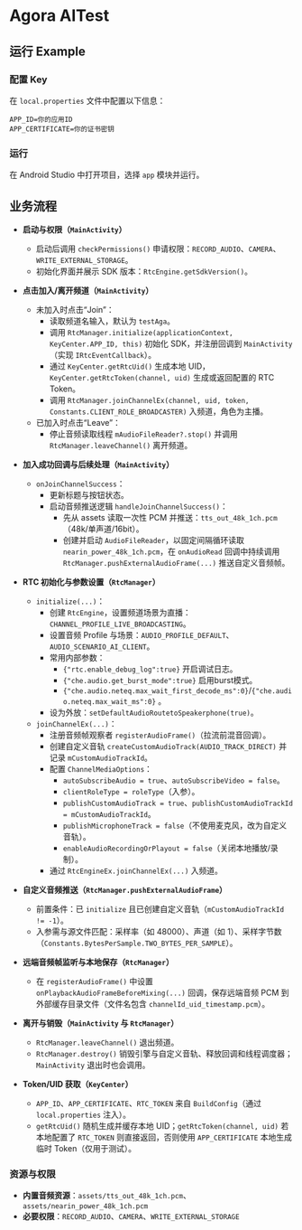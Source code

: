 # Agora AITest

## 运行 Example

### 配置 Key

在 `local.properties` 文件中配置以下信息：

```properties
APP_ID=你的应用ID
APP_CERTIFICATE=你的证书密钥
```

### 运行

在 Android Studio 中打开项目，选择 `app` 模块并运行。

## 业务流程

- **启动与权限（`MainActivity`）**
  - 启动后调用 `checkPermissions()` 申请权限：`RECORD_AUDIO`、`CAMERA`、`WRITE_EXTERNAL_STORAGE`。
  - 初始化界面并展示 SDK 版本：`RtcEngine.getSdkVersion()`。

- **点击加入/离开频道（`MainActivity`）**
  - 未加入时点击“Join”：
    - 读取频道名输入，默认为 `testAga`。
    - 调用 `RtcManager.initialize(applicationContext, KeyCenter.APP_ID, this)` 初始化 SDK，并注册回调到 `MainActivity`（实现 `IRtcEventCallback`）。
    - 通过 `KeyCenter.getRtcUid()` 生成本地 UID，`KeyCenter.getRtcToken(channel, uid)` 生成或返回配置的 RTC Token。
    - 调用 `RtcManager.joinChannelEx(channel, uid, token, Constants.CLIENT_ROLE_BROADCASTER)` 入频道，角色为主播。
  - 已加入时点击“Leave”：
    - 停止音频读取线程 `mAudioFileReader?.stop()` 并调用 `RtcManager.leaveChannel()` 离开频道。

- **加入成功回调与后续处理（`MainActivity`）**
  - `onJoinChannelSuccess`：
    - 更新标题与按钮状态。
    - 启动音频推送逻辑 `handleJoinChannelSuccess()`：
      - 先从 assets 读取一次性 PCM 并推送：`tts_out_48k_1ch.pcm`（48k/单声道/16bit）。
      - 创建并启动 `AudioFileReader`，以固定间隔循环读取 `nearin_power_48k_1ch.pcm`，在 `onAudioRead` 回调中持续调用 `RtcManager.pushExternalAudioFrame(...)` 推送自定义音频帧。

- **RTC 初始化与参数设置（`RtcManager`）**
  - `initialize(...)`：
    - 创建 `RtcEngine`，设置频道场景为直播：`CHANNEL_PROFILE_LIVE_BROADCASTING`。
    - 设置音频 Profile 与场景：`AUDIO_PROFILE_DEFAULT`、`AUDIO_SCENARIO_AI_CLIENT`。
    - 常用内部参数：
      - `{"rtc.enable_debug_log":true}` 开启调试日志。
      - `{"che.audio.get_burst_mode":true}` 启用burst模式。
      - `{"che.audio.neteq.max_wait_first_decode_ms":0}`/`{"che.audio.neteq.max_wait_ms":0}` 。
    - 设为外放：`setDefaultAudioRoutetoSpeakerphone(true)`。
  - `joinChannelEx(...)`：
    - 注册音频帧观察者 `registerAudioFrame()`（拉流前混音回调）。
    - 创建自定义音轨 `createCustomAudioTrack(AUDIO_TRACK_DIRECT)` 并记录 `mCustomAudioTrackId`。
    - 配置 `ChannelMediaOptions`：
      - `autoSubscribeAudio = true`、`autoSubscribeVideo = false`。
      - `clientRoleType = roleType`（入参）。
      - `publishCustomAudioTrack = true`、`publishCustomAudioTrackId = mCustomAudioTrackId`。
      - `publishMicrophoneTrack = false`（不使用麦克风，改为自定义音轨）。
      - `enableAudioRecordingOrPlayout = false`（关闭本地播放/录制）。
    - 通过 `RtcEngineEx.joinChannelEx(...)` 入频道。

- **自定义音频推送（`RtcManager.pushExternalAudioFrame`）**
  - 前置条件：已 `initialize` 且已创建自定义音轨（`mCustomAudioTrackId != -1`）。
  - 入参需与源文件匹配：采样率（如 48000）、声道（如 1）、采样字节数（`Constants.BytesPerSample.TWO_BYTES_PER_SAMPLE`）。

- **远端音频帧监听与本地保存（`RtcManager`）**
  - 在 `registerAudioFrame()` 中设置 `onPlaybackAudioFrameBeforeMixing(...)` 回调，保存远端音频 PCM 到外部缓存目录文件（文件名包含 `channelId_uid_timestamp.pcm`）。

- **离开与销毁（`MainActivity` 与 `RtcManager`）**
  - `RtcManager.leaveChannel()` 退出频道。
  - `RtcManager.destroy()` 销毁引擎与自定义音轨、释放回调和线程调度器；`MainActivity` 退出时也会调用。

- **Token/UID 获取（`KeyCenter`）**
  - `APP_ID`、`APP_CERTIFICATE`、`RTC_TOKEN` 来自 `BuildConfig`（通过 `local.properties` 注入）。
  - `getRtcUid()` 随机生成并缓存本地 UID；`getRtcToken(channel, uid)` 若本地配置了 `RTC_TOKEN` 则直接返回，否则使用 `APP_CERTIFICATE` 本地生成临时 Token（仅用于测试）。

### 资源与权限

- **内置音频资源**：`assets/tts_out_48k_1ch.pcm`、`assets/nearin_power_48k_1ch.pcm`
- **必要权限**：`RECORD_AUDIO`、`CAMERA`、`WRITE_EXTERNAL_STORAGE`
